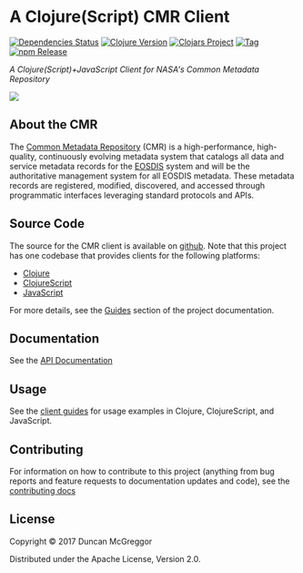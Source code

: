 # A Clojure(Script) CMR Client

<!--
[![Build Status][travis badge]][travis]
/-->
[![Dependencies Status][deps-badge]][deps]
[![Clojure Version][clojure-v]](project.clj)
[![Clojars Project][clojars-badge]][clojars]
[![Tag][tag-badge]][tag]
[![npm Release][npm-badge]][npm]


*A Clojure(Script)+JavaScript Client for NASA's Common Metadata Repository*

[![][logo]][logo]


## About the CMR

The [Common Metadata Repository][cmr-project] (CMR) is a high-performance,
high-quality, continuously evolving metadata system that catalogs all data and
service metadata records for the [EOSDIS][eosdis] system and will be the
authoritative management system for all EOSDIS metadata. These metadata records
are registered, modified, discovered, and accessed through programmatic
interfaces leveraging standard protocols and APIs.


## Source Code

The source for the CMR client is available on [github][cmr-github]. Note that
this project has one codebase that provides clients for the following
platforms:

* [Clojure][clojure]
* [ClojureScript][clojurescript]
* [JavaScript][javascript]

For more details, see the [Guides][guides] section of the project
documentation.


## Documentation

See the [API Documentation][client-api-docs]


## Usage

See the [client guides][guides] for usage examples in Clojure,
ClojureScript, and JavaScript.


## Contributing

For information on how to contribute to this project (anything from bug reports
and feature requests to documentation updates and code), see the
[contributing docs][contributing-docs]


## License

Copyright © 2017 Duncan McGreggor

Distributed under the Apache License, Version 2.0.


<!-- Named page links below: /-->

[logo]: misc/images/ohboyohboyohboy.gif
[travis]: https://travis-ci.org/oubiwann/cmr-client
[travis badge]: https://img.shields.io/travis/oubiwann/cmr-client.svg
[deps]: http://jarkeeper.com/oubiwann/cmr-client
[deps-badge]: http://jarkeeper.com/oubiwann/cmr-client/status.svg
[tag-badge]: https://img.shields.io/github/tag/gov.nasa.earthdata/cmr-client.svg
[tag]: https://github.com/clojusc/dragon/tags
[clojure-v]: https://img.shields.io/badge/clojure-1.8.0-blue.svg
[jdk-v]: https://img.shields.io/badge/jdk-1.7+-blue.svg
[clojars]: https://clojars.org/gov.nasa.earthdata/cmr-client
[clojars-badge]: https://img.shields.io/clojars/v/gov.nasa.earthdata/cmr-client.svg
[npm-badge]: https://img.shields.io/npm/v/@nasa-earthdata/cmr.svg
[npm]: https://www.npmjs.com/package/@nasa-earthdata/cmr

[cmr-project]: https://earthdata.nasa.gov/about/science-system-description/eosdis-components/common-metadata-repository
[eosdis]: https://earthdata.nasa.gov/about
[cmr-github]: https://github.com/nasa/Common-Metadata-Repository
[clojure]: https://clojure.org/
[clojurescript]: https://clojurescript.org/
[javascript]: https://developer.mozilla.org/en-US/docs/Web/JavaScript
[client-api-docs]: https://oubiwann.github.io/cmr-client/current/
[guides]: https://oubiwann.github.io/cmr-client/current/3000-guides.html
[contributing-docs]: https://oubiwann.github.io/cmr-client/current/9100-contributing.html
